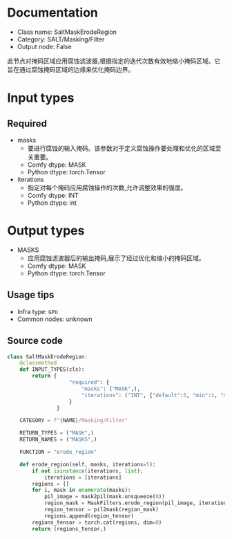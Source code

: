 
# Documentation
- Class name: SaltMaskErodeRegion
- Category: SALT/Masking/Filter
- Output node: False

此节点对掩码区域应用腐蚀滤波器,根据指定的迭代次数有效地缩小掩码区域。它旨在通过腐蚀掩码区域的边缘来优化掩码边界。

# Input types
## Required
- masks
    - 要进行腐蚀的输入掩码。该参数对于定义腐蚀操作要处理和优化的区域至关重要。
    - Comfy dtype: MASK
    - Python dtype: torch.Tensor
- iterations
    - 指定对每个掩码应用腐蚀操作的次数,允许调整效果的强度。
    - Comfy dtype: INT
    - Python dtype: int

# Output types
- MASKS
    - 应用腐蚀滤波器后的输出掩码,展示了经过优化和缩小的掩码区域。
    - Comfy dtype: MASK
    - Python dtype: torch.Tensor


## Usage tips
- Infra type: `GPU`
- Common nodes: unknown


## Source code
```python
class SaltMaskErodeRegion:
    @classmethod
    def INPUT_TYPES(cls):
        return {
                    "required": {
                        "masks": ("MASK",),
                        "iterations": ("INT", {"default":5, "min":1, "max":64, "step":1}),
                    }
                }

    CATEGORY = f"{NAME}/Masking/Filter"

    RETURN_TYPES = ("MASK",)
    RETURN_NAMES = ("MASKS",)

    FUNCTION = "erode_region"

    def erode_region(self, masks, iterations=5):
        if not isinstance(iterations, list):
            iterations = [iterations]
        regions = []
        for i, mask in enumerate(masks):
            pil_image = mask2pil(mask.unsqueeze(0))
            region_mask = MaskFilters.erode_region(pil_image, iterations[i if i < len(iterations) else -1])
            region_tensor = pil2mask(region_mask)
            regions.append(region_tensor)
        regions_tensor = torch.cat(regions, dim=0)
        return (regions_tensor,)

```
